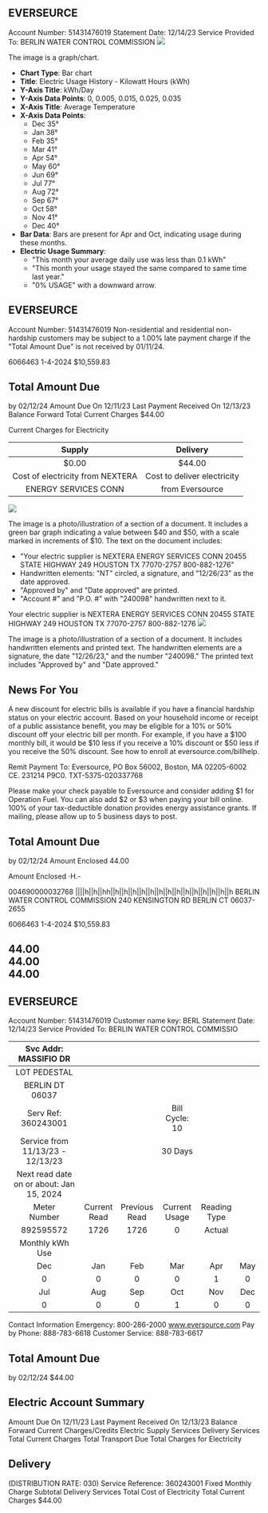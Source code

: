 ## EVERSEURCE

Account Number: 51431476019
Statement Date: 12/14/23
Service Provided To:
BERLIN WATER CONTROL COMMISSION
![](images/img-0.jpeg)

The image is a graph/chart.

- **Chart Type**: Bar chart
- **Title**: Electric Usage History - Kilowatt Hours (kWh)
- **Y-Axis Title**: kWh/Day
- **Y-Axis Data Points**: 0, 0.005, 0.015, 0.025, 0.035
- **X-Axis Title**: Average Temperature
- **X-Axis Data Points**: 
  - Dec 35°
  - Jan 38°
  - Feb 35°
  - Mar 41°
  - Apr 54°
  - May 60°
  - Jun 69°
  - Jul 77°
  - Aug 72°
  - Sep 67°
  - Oct 58°
  - Nov 41°
  - Dec 40°
- **Bar Data**: Bars are present for Apr and Oct, indicating usage during these months.
- **Electric Usage Summary**:
  - "This month your average daily use was less than 0.1 kWh"
  - "This month your usage stayed the same compared to same time last year."
  - "0% USAGE" with a downward arrow.

## EVERSEURCE

Account Number: 51431476019
Non-residential and residential non-hardship customers may be subject to a 1.00\% late payment charge if the "Total Amount Due" is not received by 01/11/24.

6066463 1-4-2024 \$10,559.83

## Total Amount Due

by $02 / 12 / 24$
Amount Due On 12/11/23
Last Payment Received On 12/13/23
Balance Forward
Total Current Charges
\$44.00

Current Charges for Electricity

| Supply | Delivery |
| :--: | :--: |
| \$0.00 | \$44.00 |
| Cost of electricity from NEXTERA | Cost to deliver electricity |
| ENERGY SERVICES CONN | from Eversource |

![](images/img-1.jpeg)

The image is a photo/illustration of a section of a document. It includes a green bar graph indicating a value between $40 and $50, with a scale marked in increments of $10. The text on the document includes:

- "Your electric supplier is NEXTERA ENERGY SERVICES CONN 20455 STATE HIGHWAY 249 HOUSTON TX 77070-2757 800-882-1276"
- Handwritten elements: "NT" circled, a signature, and "12/26/23" as the date approved.
- "Approved by" and "Date approved" are printed.
- "Account #" and "P.O. #" with "240098" handwritten next to it.

Your electric supplier is
NEXTERA ENERGY SERVICES CONN
20455 STATE HIGHWAY 249
HOUSTON TX 77070-2757
800-882-1276
![](images/img-2.jpeg)

The image is a photo/illustration of a section of a document. It includes handwritten elements and printed text. The handwritten elements are a signature, the date "12/26/23," and the number "240098." The printed text includes "Approved by" and "Date approved."

## News For You

A new discount for electric bills is available if you have a financial hardship status on your electric account. Based on your household income or receipt of a public assistance benefit, you may be eligible for a $10 \%$ or $50 \%$ discount off your electric bill per month. For example, if you have a $\$ 100$ monthly bill, it would be $\$ 10$ less if you receive a $10 \%$ discount or $\$ 50$ less if you receive the $50 \%$ discount. See how to enroll at eversource.com/billhelp.

Remit Payment To: Eversource, PO Box 56002, Boston, MA 02205-6002
CE. 231214 P9C0. TXT-5375-020337768

Please make your check payable to Eversource and consider adding $\$ 1$ for Operation Fuel.
You can also add $\$ 2$ or $\$ 3$ when paying your bill online. $100 \%$ of your tax-deductible donation provides energy assistance grants. If mailing, please allow up to 5 business days to post.

## Total Amount Due

by $02 / 12 / 24$
Amount Enclosed
$44.00$

Amount Enclosed
$\cdot$H.-

004690000032768
||||h||h||hh||h||h||h||h||h||h||h||h||h||h||h||h||h||h
BERLIN WATER CONTROL COMMISSION
240 KENSINGTON RD
BERLIN CT 06037-2655

6066463 1-4-2024 \$10,559.83

## $44.00$ <br> $44.00$ <br> $44.00$

## EVERSEURCE

Account Number: 51431476019
Customer name key: BERL
Statement Date: 12/14/23
Service Provided To:
BERLIN WATER CONTROL COMMISSIO

| Svc Addr: MASSIFIO DR |  |  |  |  |  |
| :--: | :--: | :--: | :--: | :--: | :--: |
| LOT PEDESTAL |  |  |  |  |  |
| BERLIN DT 06037 |  |  |  |  |  |
| Serv Ref: 360243001 |  |  | Bill Cycle: 10 |  |  |
| Service from 11/13/23 - 12/13/23 |  |  | 30 Days |  |  |
| Next read date on or about: Jan 15, 2024 |  |  |  |  |  |
| Meter <br> Number | Current <br> Read | Previous <br> Read | Current <br> Usage | Reading <br> Type |  |
| 892595572 | 1726 | 1726 | 0 | Actual |  |
| Monthly kWh Use |  |  |  |  |  |
| Dec | Jan | Feb | Mar | Apr | May |
| 0 | 0 | 0 | 0 | 1 | 0 |
| Jul | Aug | Sep | Oct | Nov | Dec |
| 0 | 0 | 0 | 1 | 0 | 0 |

Contact Information
Emergency: 800-286-2000
www.eversource.com
Pay by Phone: 888-783-6618
Customer Service: 888-783-6617

## Total Amount Due

by $02 / 12 / 24$
\$44.00

## Electric Account Summary

Amount Due On 12/11/23
Last Payment Received On 12/13/23
Balance Forward
Current Charges/Credits
Electric Supply Services
Delivery Services
Total Current Charges
Total Transport Due
Total Charges for Electricity

## Delivery

(DISTRIBUTION RATE: 030)
Service Reference: 360243001
Fixed Monthly Charge
Subtotal Delivery Services
Total Cost of Electricity
Total Current Charges
\$44.00

